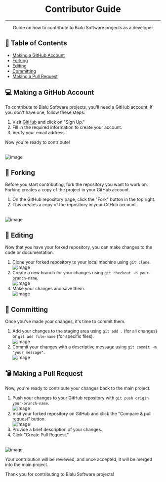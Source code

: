 <h1 align="center">Contributor Guide</h1>

---

<p align="center"> Guide on how to contribute to Bialu Software projects as a developer
    <br> 
</p>

## 📝 Table of Contents

- [Making a GitHub Account](#making-a-github-account)
- [Forking](#forking)
- [Editing](#editing)
- [Committing](#committing)
- [Making a Pull Request](#making-a-pull-request)

## 💻 Making a GitHub Account <a name="making-a-github-account"></a>

To contribute to Bialu Software projects, you'll need a GitHub account. If you don't have one, follow these steps:

1. Visit [GitHub](https://github.com/) and click on "Sign Up."
2. Fill in the required information to create your account.
3. Verify your email address.

Now you're ready to contribute!

<br> ![image](https://github.com/Bialu-Software/.github/assets/70224036/72fbe026-e36a-4bf6-8c8c-66b3c06cdf22)

## 🔗 Forking <a name="forking"></a>

Before you start contributing, fork the repository you want to work on. Forking creates a copy of the project in your GitHub account.

1. On the GitHub repository page, click the "Fork" button in the top right.
2. This creates a copy of the repository in your GitHub account.

<br> ![image](https://github.com/Bialu-Software/.github/assets/70224036/39964976-fa46-4c38-9c7b-43171f794cd8)

## 📝 Editing <a name="editing"></a>

Now that you have your forked repository, you can make changes to the code or documentation.

1. Clone your forked repository to your local machine using `git clone`. <br> ![image](https://github.com/Bialu-Software/.github/assets/70224036/6e8dc567-3304-4833-9b81-a19f57b12039)
2. Create a new branch for your changes using `git checkout -b your-branch-name`. <br> ![image](https://github.com/Bialu-Software/.github/assets/70224036/15ed8383-5eb6-4970-9f11-de8d7180573c)
3. Make your changes and save them. <br> ![image](https://github.com/Bialu-Software/.github/assets/70224036/10ecca5e-e061-4a01-a3dd-fc2d84f0d90a)

## 🚀 Committing <a name="committing"></a>

Once you've made your changes, it's time to commit them.

1. Add your changes to the staging area using `git add .` (for all changes) or `git add file-name` (for specific files). <br> ![image](https://github.com/Bialu-Software/.github/assets/70224036/435283ec-f2da-4b20-8952-752919f61575)
2. Commit your changes with a descriptive message using `git commit -m "your message"`. <br> ![image](https://github.com/Bialu-Software/.github/assets/70224036/ccd5c2bf-5f4c-4203-a654-bbcabd9b4c70)

## 💣 Making a Pull Request <a name="making-a-pull-request"></a>

Now, you're ready to contribute your changes back to the main project.

1. Push your changes to your GitHub repository with `git push origin your-branch-name`. <br> ![image](https://github.com/Bialu-Software/.github/assets/70224036/e2f14675-d1ba-45f0-83a7-8958fa9a2fa4)
2. Visit your forked repository on GitHub and click the "Compare & pull request" button. <br> ![image](https://github.com/Bialu-Software/.github/assets/70224036/929b789a-9920-414d-9a6b-71f3a33ca61e)
3. Provide a brief description of your changes.
4. Click "Create Pull Request."

<br> ![image](https://github.com/Bialu-Software/.github/assets/70224036/59c44732-5d02-4da5-850e-9bb000ad6f0d)

Your contribution will be reviewed, and once accepted, it will be merged into the main project.

Thank you for contributing to Bialu Software projects!
